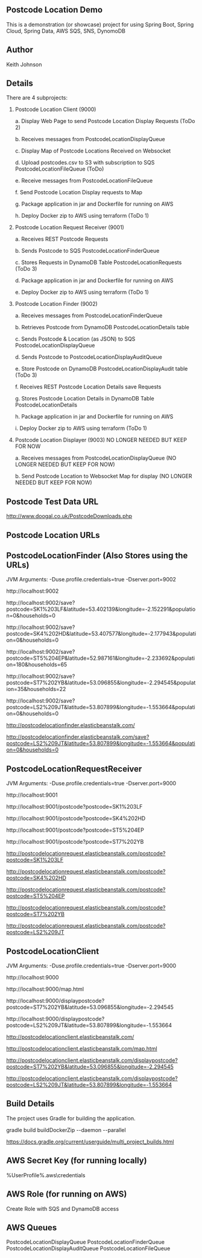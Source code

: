Postcode Location Demo
----------------------
This is a demonstration (or showcase) project for using Spring Boot, Spring Cloud, Spring Data, AWS SQS, SNS, DynomoDB

Author
------
Keith Johnson

Details
-------

There are 4 subprojects:
1. Postcode Location Client (9000)

   a. Display Web Page to send Postcode Location Display Requests (ToDo 2)
   
   b. Receives messages from PostcodeLocationDisplayQueue
   
   c. Display Map of Postcode Locations Received on Websocket
   
   d. Upload postcodes.csv to S3 with subscription to SQS PostcodeLocationFileQueue (ToDo)
   
   e. Receive messages from PostcodeLocationFileQueue
   
   f. Send Postcode Location Display requests to Map
   
   g. Package application in jar and Dockerfile for running on AWS
   
   h. Deploy Docker zip to AWS using terraform (ToDo 1)

2. Postcode Location Request Receiver (9001)

   a. Receives REST Postcode Requests 
   
   b. Sends Postcode to SQS PostcodeLocationFinderQueue
   
   c. Stores Requests in DynamoDB Table PostcodeLocationRequests  (ToDo 3) 
   
   d. Package application in jar and Dockerfile for running on AWS
   
   e. Deploy Docker zip to AWS using terraform (ToDo 1)

3. Postcode Location Finder (9002)

   a. Receives messages from PostcodeLocationFinderQueue
   
   b. Retrieves Postcode from DynamoDB PostcodeLocationDetails table
   
   c. Sends Postcode & Location (as JSON) to SQS PostcodeLocationDisplayQueue
   
   d. Sends Postcode to PostcodeLocationDisplayAuditQueue
   
   e. Store Postcode on DynamoDB PostcodeLocationDisplayAudit table (ToDo 3)
   
   f. Receives REST Postcode Location Details save Requests
   
   g. Stores Postcode Location Details in DynamoDB Table PostcodeLocationDetails 
   
   h. Package application in jar and Dockerfile for running on AWS
   
   i. Deploy Docker zip to AWS using terraform  (ToDo 1)

4. Postcode Location Displayer (9003) NO LONGER NEEDED BUT KEEP FOR NOW

   a. Receives messages from PostcodeLocationDisplayQueue (NO LONGER NEEDED BUT KEEP FOR NOW)
   
   b. Send Postcode Location to Websocket Map for display (NO LONGER NEEDED BUT KEEP FOR NOW)
   
Postcode Test Data URL
----------------------
http://www.doogal.co.uk/PostcodeDownloads.php

Postcode Location URLs
----------------------
PostcodeLocationFinder (Also Stores using the URLs)
----------------------
JVM Arguments: -Duse.profile.credentials=true -Dserver.port=9002

http://localhost:9002

http://localhost:9002/save?postcode=SK1%203LF&latitude=53.402139&longitude=-2.152291&population=0&households=0

http://localhost:9002/save?postcode=SK4%202HD&latitude=53.407577&longitude=-2.177943&population=0&households=0

http://localhost:9002/save?postcode=ST5%204EP&latitude=52.987161&longitude=-2.233692&population=180&households=65

http://localhost:9002/save?postcode=ST7%202YB&latitude=53.096855&longitude=-2.294545&population=35&households=22

http://localhost:9002/save?postcode=LS2%209JT&latitude=53.807899&longitude=-1.553664&population=0&households=0

http://postcodelocationfinder.elasticbeanstalk.com/

http://postcodelocationfinder.elasticbeanstalk.com/save?postcode=LS2%209JT&latitude=53.807899&longitude=-1.553664&population=0&households=0

PostcodeLocationRequestReceiver
-------------------------------
JVM Arguments: -Duse.profile.credentials=true -Dserver.port=9000

http://localhost:9001

http://localhost:9001/postcode?postcode=SK1%203LF

http://localhost:9001/postcode?postcode=SK4%202HD

http://localhost:9001/postcode?postcode=ST5%204EP

http://localhost:9001/postcode?postcode=ST7%202YB

http://postcodelocationrequest.elasticbeanstalk.com/postcode?postcode=SK1%203LF

http://postcodelocationrequest.elasticbeanstalk.com/postcode?postcode=SK4%202HD

http://postcodelocationrequest.elasticbeanstalk.com/postcode?postcode=ST5%204EP

http://postcodelocationrequest.elasticbeanstalk.com/postcode?postcode=ST7%202YB

http://postcodelocationrequest.elasticbeanstalk.com/postcode?postcode=LS2%209JT

PostcodeLocationClient
----------------------
JVM Arguments: -Duse.profile.credentials=true -Dserver.port=9000

http://localhost:9000

http://localhost:9000/map.html

http://localhost:9000/displaypostcode?postcode=ST7%202YB&latitude=53.096855&longitude=-2.294545

http://localhost:9000/displaypostcode?postcode=LS2%209JT&latitude=53.807899&longitude=-1.553664

http://postcodelocationclient.elasticbeanstalk.com/

http://postcodelocationclient.elasticbeanstalk.com/map.html

http://postcodelocationclient.elasticbeanstalk.com/displaypostcode?postcode=ST7%202YB&latitude=53.096855&longitude=-2.294545

http://postcodelocationclient.elasticbeanstalk.com/displaypostcode?postcode=LS2%209JT&latitude=53.807899&longitude=-1.553664

Build Details
-------------
The project uses Gradle for building the application.

gradle build buildDockerZip --daemon --parallel

https://docs.gradle.org/current/userguide/multi_project_builds.html

AWS Secret Key (for running locally)
------------------------------------
%UserProfile%\.aws\credentials


AWS Role (for running on AWS)
-----------------------------
Create Role with SQS and DynamoDB access

AWS Queues
----------
PostcodeLocationDisplayQueue
PostcodeLocationFinderQueue
PostcodeLocationDisplayAuditQueue
PostcodeLocationFileQueue

